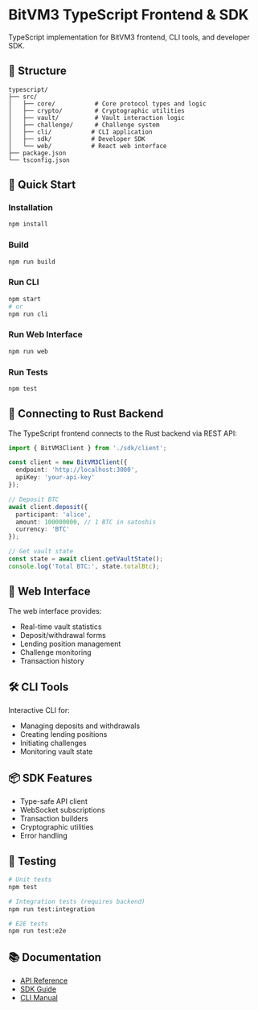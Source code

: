 # BitVM3 TypeScript Frontend & SDK

TypeScript implementation for BitVM3 frontend, CLI tools, and developer SDK.

## 📁 Structure

```
typescript/
├── src/
│   ├── core/           # Core protocol types and logic
│   ├── crypto/         # Cryptographic utilities
│   ├── vault/          # Vault interaction logic
│   ├── challenge/      # Challenge system
│   ├── cli/           # CLI application
│   ├── sdk/           # Developer SDK
│   └── web/           # React web interface
├── package.json
└── tsconfig.json
```

## 🚀 Quick Start

### Installation
```bash
npm install
```

### Build
```bash
npm run build
```

### Run CLI
```bash
npm start
# or
npm run cli
```

### Run Web Interface
```bash
npm run web
```

### Run Tests
```bash
npm test
```

## 🔗 Connecting to Rust Backend

The TypeScript frontend connects to the Rust backend via REST API:

```typescript
import { BitVM3Client } from './sdk/client';

const client = new BitVM3Client({
  endpoint: 'http://localhost:3000',
  apiKey: 'your-api-key'
});

// Deposit BTC
await client.deposit({
  participant: 'alice',
  amount: 100000000, // 1 BTC in satoshis
  currency: 'BTC'
});

// Get vault state
const state = await client.getVaultState();
console.log('Total BTC:', state.totalBtc);
```

## 🎨 Web Interface

The web interface provides:
- Real-time vault statistics
- Deposit/withdrawal forms
- Lending position management
- Challenge monitoring
- Transaction history

## 🛠️ CLI Tools

Interactive CLI for:
- Managing deposits and withdrawals
- Creating lending positions
- Initiating challenges
- Monitoring vault state

## 📦 SDK Features

- Type-safe API client
- WebSocket subscriptions
- Transaction builders
- Cryptographic utilities
- Error handling

## 🧪 Testing

```bash
# Unit tests
npm test

# Integration tests (requires backend)
npm run test:integration

# E2E tests
npm run test:e2e
```

## 📚 Documentation

- [API Reference](./docs/api.md)
- [SDK Guide](./docs/sdk.md)
- [CLI Manual](./docs/cli.md)